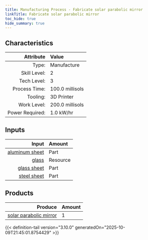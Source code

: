 ```yaml
---
title: Manufacturing Process - Fabricate solar parabolic mirror
linkTitle: Fabricate solar parabolic mirror
toc_hide: true
hide_summary: true
---
```

<!-- This is generated by the MarsSim HelpGenertor, do not edit. -->


## Characteristics

| Attribute      | Value |
|--------:|:------|
|Type:|Manufacture|
|Skill Level:|2|
|Tech Level:|3|
|Process Time:|100.0 millisols|
|Tooling:|3D Printer|
|Work Level:|200.0 millisols|
|Power Required:|1.0 kW/hr|

## Inputs

| Input      | Amount |
|--------:|:------|
|[aluminum sheet](/docs/definitions/part/aluminum-sheet)|Part|2|
|[glass](/docs/definitions/resource/glass)|Resource|5.0 kg|
|[glass sheet](/docs/definitions/part/glass-sheet)|Part|1|
|[steel sheet](/docs/definitions/part/steel-sheet)|Part|1|

## Products


| Produce      | Amount |
|--------:|:------|
|[solar parabolic mirror](/docs/definitions/part/solar-parabolic-mirror)|1|



{{< definition-tail version="3.10.0" generatedOn="2025-10-09T21:45:01.8754429" >}}



